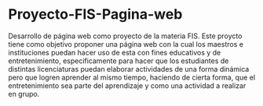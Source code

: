 # Proyecto-FIS-Pagina-web
Desarrollo de página web como proyecto de la materia FIS.
Este proycto tiene como objetivo proponer una página web con la cual los maestros e instituciones puedan hacer uso de esta con fines educativos y de entretenimiento, especificamente para hacer que los estudiantes de distintas licenciaturas puedan elaborar actividades de una forma dinámica pero que logren aprender al mismo tiempo, haciendo de cierta forma, que el entretenimiento sea parte del aprendizaje y como una actividad a realizar en grupo.
